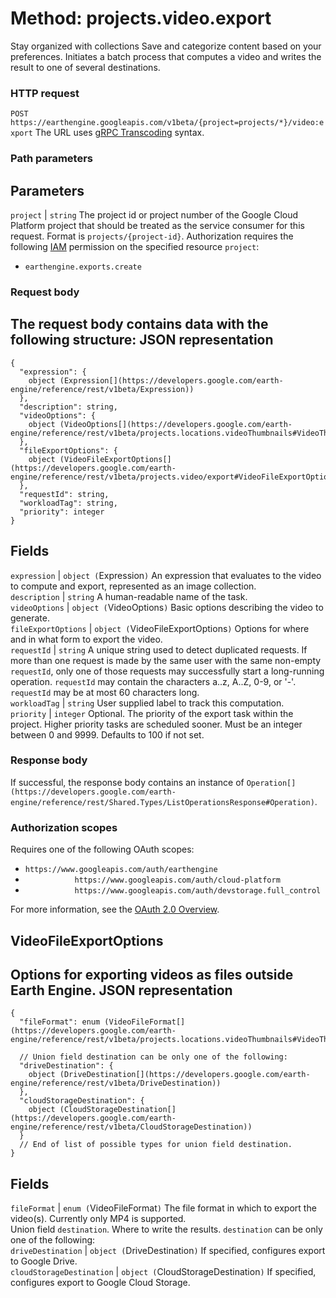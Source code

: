  
#  Method: projects.video.export
Stay organized with collections  Save and categorize content based on your preferences. 
Initiates a batch process that computes a video and writes the result to one of several destinations.
### HTTP request
`POST https://earthengine.googleapis.com/v1beta/{project=projects/*}/video:export`
The URL uses [gRPC Transcoding](https://google.aip.dev/127) syntax.
### Path parameters
Parameters  
---  
`project` |  `string` The project id or project number of the Google Cloud Platform project that should be treated as the service consumer for this request. Format is `projects/{project-id}`. Authorization requires the following [IAM](https://cloud.google.com/iam/docs/) permission on the specified resource `project`:
  * `earthengine.exports.create`

  
### Request body
The request body contains data with the following structure:
JSON representation  
---  
```
{
  "expression": {
    object (Expression[](https://developers.google.com/earth-engine/reference/rest/v1beta/Expression))
  },
  "description": string,
  "videoOptions": {
    object (VideoOptions[](https://developers.google.com/earth-engine/reference/rest/v1beta/projects.locations.videoThumbnails#VideoThumbnail.VideoOptions))
  },
  "fileExportOptions": {
    object (VideoFileExportOptions[](https://developers.google.com/earth-engine/reference/rest/v1beta/projects.video/export#VideoFileExportOptions))
  },
  "requestId": string,
  "workloadTag": string,
  "priority": integer
}
```
  
Fields  
---  
`expression` |  `object (`Expression[](https://developers.google.com/earth-engine/reference/rest/v1beta/Expression)`)` An expression that evaluates to the video to compute and export, represented as an image collection.  
`description` |  `string` A human-readable name of the task.  
`videoOptions` |  `object (`VideoOptions[](https://developers.google.com/earth-engine/reference/rest/v1beta/projects.locations.videoThumbnails#VideoThumbnail.VideoOptions)`)` Basic options describing the video to generate.  
`fileExportOptions` |  `object (`VideoFileExportOptions[](https://developers.google.com/earth-engine/reference/rest/v1beta/projects.video/export#VideoFileExportOptions)`)` Options for where and in what form to export the video.  
`requestId` |  `string` A unique string used to detect duplicated requests. If more than one request is made by the same user with the same non-empty `requestId`, only one of those requests may successfully start a long-running operation. `requestId` may contain the characters a..z, A..Z, 0-9, or '-'. `requestId` may be at most 60 characters long.  
`workloadTag` |  `string` User supplied label to track this computation.  
`priority` |  `integer` Optional. The priority of the export task within the project. Higher priority tasks are scheduled sooner. Must be an integer between 0 and 9999. Defaults to 100 if not set.  
### Response body
If successful, the response body contains an instance of `Operation[](https://developers.google.com/earth-engine/reference/rest/Shared.Types/ListOperationsResponse#Operation)`.
### Authorization scopes
Requires one of the following OAuth scopes:
  * `https://www.googleapis.com/auth/earthengine`
  * `           https://www.googleapis.com/auth/cloud-platform`
  * `           https://www.googleapis.com/auth/devstorage.full_control`


For more information, see the [OAuth 2.0 Overview](https://developers.google.com/identity/protocols/OAuth2).
## VideoFileExportOptions
Options for exporting videos as files outside Earth Engine.
JSON representation  
---  
```
{
  "fileFormat": enum (VideoFileFormat[](https://developers.google.com/earth-engine/reference/rest/v1beta/projects.locations.videoThumbnails#VideoThumbnail.VideoFileFormat)),

  // Union field destination can be only one of the following:
  "driveDestination": {
    object (DriveDestination[](https://developers.google.com/earth-engine/reference/rest/v1beta/DriveDestination))
  },
  "cloudStorageDestination": {
    object (CloudStorageDestination[](https://developers.google.com/earth-engine/reference/rest/v1beta/CloudStorageDestination))
  }
  // End of list of possible types for union field destination.
}
```
  
Fields  
---  
`fileFormat` |  `enum (`VideoFileFormat[](https://developers.google.com/earth-engine/reference/rest/v1beta/projects.locations.videoThumbnails#VideoThumbnail.VideoFileFormat)`)` The file format in which to export the video(s). Currently only MP4 is supported.  
Union field `destination`. Where to write the results. `destination` can be only one of the following:  
`driveDestination` |  `object (`DriveDestination[](https://developers.google.com/earth-engine/reference/rest/v1beta/DriveDestination)`)` If specified, configures export to Google Drive.  
`cloudStorageDestination` |  `object (`CloudStorageDestination[](https://developers.google.com/earth-engine/reference/rest/v1beta/CloudStorageDestination)`)` If specified, configures export to Google Cloud Storage.  
